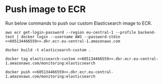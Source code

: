 # Push image to ECR
Run below commands to push our custom Elasticsearch image to ECR.
```
aws ecr get-login-password --region eu-central-1 --profile backend-test | docker login --username AWS --password-stdin <<605134466559>>.dkr.ecr.eu-central-1.amazonaws.com
```

```
docker build -t elasticsearch-custom .
```

```
docker tag elasticsearch-custom <<605134466559>>.dkr.ecr.eu-central-1.amazonaws.com/monitoring:elasticsearch
```

```
docker push <<605134466559>>.dkr.ecr.eu-central-1.amazonaws.com/monitoring:elasticsearch
```